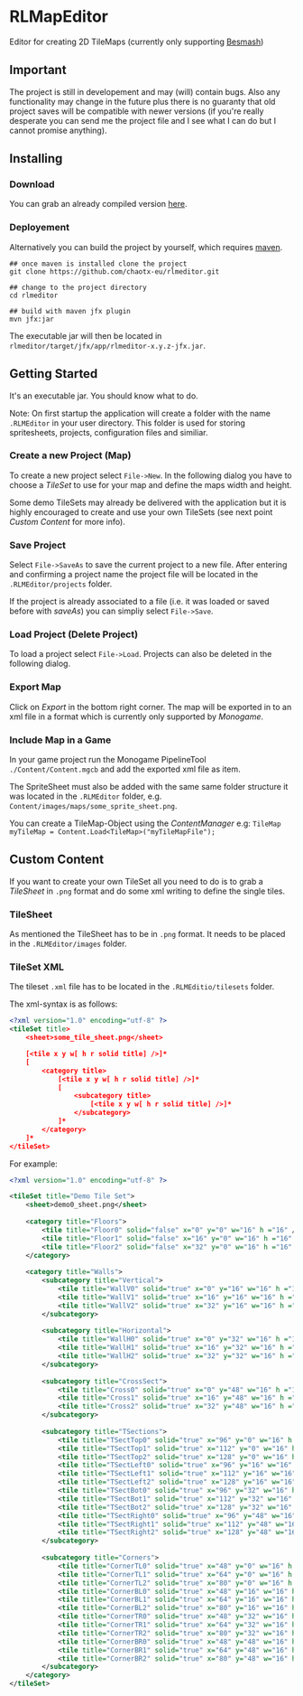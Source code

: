 # RLMapEditor

Editor for creating 2D TileMaps (currently only supporting [Besmash](github.com/chaotx-eu/besmash))

## Important
The project is still in developement and may (will) contain bugs. Also any functionality
may change in the future plus there is no guaranty that old project saves will be compatible
with newer versions (if you're really desperate you can send me the project file and I see
what I can do but I cannot promise anything).

## Installing

### Download
You can grab an already compiled version [here](google.com).

### Deployement
Alternatively you can build the project by yourself, which requires [maven](maven.com).
```
## once maven is installed clone the project
git clone https://github.com/chaotx-eu/rlmeditor.git

## change to the project directory
cd rlmeditor

## build with maven jfx plugin
mvn jfx:jar
```
The executable jar will then be located in `rlmeditor/target/jfx/app/rlmeditor-x.y.z-jfx.jar`.

## Getting Started

It's an executable jar. You should know what to do.

Note: On first startup the application will create a folder with the name `.RLMEditor`
in your user directory. This folder is used for storing spritesheets, projects,
configuration files and similiar.

### Create a new Project (Map)
To create a new project select `File->New`.
In the following dialog you have to choose a *TileSet* to use for your map and define
the maps width and height.

Some demo TileSets may already be delivered with the application but it is highly encouraged
to create and use your own TileSets (see next point *Custom Content* for more info).

### Save Project
Select `File->SaveAs` to save the current project to a new file.
After entering and confirming a project name the project file will be located in
the `.RLMEditor/projects` folder.

If the project is already associated to a file (i.e. it was loaded or saved before
with *saveAs*) you can simpliy select `File->Save`.

### Load Project (Delete Project)
To load a project select `File->Load`. Projects can also be deleted in the
following dialog.

### Export Map
Click on *Export* in the bottom right corner. The map will be exported in to an xml
file in a format which is currently only supported by *Monogame*.

### Include Map in a Game
In your game project run the Monogame PipelineTool `./Content/Content.mgcb` and add the
exported xml file as item.

The SpriteSheet must also be added with the same same folder structure it was located
in the `.RLMEditor` folder, e.g. `Content/images/maps/some_sprite_sheet.png`.

You can create a TileMap-Object using the *ContentManager* e.g:
`TileMap myTileMap = Content.Load<TileMap>("myTileMapFile");` 

## Custom Content

If you want to create your own TileSet all you need to do is to grab a *TileSheet*
in `.png` format and do some xml writing to define the single tiles.

### TileSheet
As mentioned the TileSheet has to be in `.png` format. It needs to be placed in
the `.RLMEditor/images` folder.

### TileSet XML
The tileset `.xml` file has to be located in the `.RLMEditio/tilesets` folder.

The xml-syntax is as follows:
```xml
<?xml version="1.0" encoding="utf-8" ?>
<tileSet title>
	<sheet>some_tile_sheet.png</sheet>

	[<tile x y w[ h r solid title] />]*
	[
		<category title>
			[<tile x y w[ h r solid title] />]*
			[
				<subcategory title>
					[<tile x y w[ h r solid title] />]*
				</subcategory>
			]*
		</category>
	]*
</tileSet>
```

For example:
```xml
<?xml version="1.0" encoding="utf-8" ?>

<tileSet title="Demo Tile Set">
	<sheet>demo0_sheet.png</sheet>
	
	<category title="Floors">
		<tile title="Floor0" solid="false" x="0" y="0" w="16" h ="16" />
		<tile title="Floor1" solid="false" x="16" y="0" w="16" h ="16" />
		<tile title="Floor2" solid="false" x="32" y="0" w="16" h ="16" />
	</category>
	
	<category title="Walls">
		<subcategory title="Vertical">
			<tile title="WallV0" solid="true" x="0" y="16" w="16" h ="16" />
			<tile title="WallV1" solid="true" x="16" y="16" w="16" h ="16" />
			<tile title="WallV2" solid="true" x="32" y="16" w="16" h ="16" />
		</subcategory>
		
		<subcategory title="Horizontal">
			<tile title="WallH0" solid="true" x="0" y="32" w="16" h ="16" />
			<tile title="WallH1" solid="true" x="16" y="32" w="16" h ="16" />
			<tile title="WallH2" solid="true" x="32" y="32" w="16" h ="16" />
		</subcategory>
		
		<subcategory title="CrossSect">
			<tile title="Cross0" solid="true" x="0" y="48" w="16" h ="16" />
			<tile title="Cross1" solid="true" x="16" y="48" w="16" h ="16" />
			<tile title="Cross2" solid="true" x="32" y="48" w="16" h ="16" />
		</subcategory>
		
		<subcategory title="TSections">
			<tile title="TSectTop0" solid="true" x="96" y="0" w="16" h ="16" />
			<tile title="TSectTop1" solid="true" x="112" y="0" w="16" h ="16" />
			<tile title="TSectTop2" solid="true" x="128" y="0" w="16" h ="16" />
			<tile title="TSectLeft0" solid="true" x="96" y="16" w="16" h ="16" />
			<tile title="TSectLeft1" solid="true" x="112" y="16" w="16" h ="16" />
			<tile title="TSectLeft2" solid="true" x="128" y="16" w="16" h ="16" />
			<tile title="TSectBot0" solid="true" x="96" y="32" w="16" h ="16" />
			<tile title="TSectBot1" solid="true" x="112" y="32" w="16" h ="16" />
			<tile title="TSectBot2" solid="true" x="128" y="32" w="16" h ="16" />
			<tile title="TSectRight0" solid="true" x="96" y="48" w="16" h ="16" />
			<tile title="TSectRight1" solid="true" x="112" y="48" w="16" h ="16" />
			<tile title="TSectRight2" solid="true" x="128" y="48" w="16" h ="16" />
		</subcategory>
		
		<subcategory title="Corners">
			<tile title="CornerTL0" solid="true" x="48" y="0" w="16" h ="16" />
			<tile title="CornerTL1" solid="true" x="64" y="0" w="16" h ="16" />
			<tile title="CornerTL2" solid="true" x="80" y="0" w="16" h ="16" />
			<tile title="CornerBL0" solid="true" x="48" y="16" w="16" h ="16" />
			<tile title="CornerBL1" solid="true" x="64" y="16" w="16" h ="16" />
			<tile title="CornerBL2" solid="true" x="80" y="16" w="16" h ="16" />
			<tile title="CornerTR0" solid="true" x="48" y="32" w="16" h ="16" />
			<tile title="CornerTR1" solid="true" x="64" y="32" w="16" h ="16" />
			<tile title="CornerTR2" solid="true" x="80" y="32" w="16" h ="16" />
			<tile title="CornerBR0" solid="true" x="48" y="48" w="16" h ="16" />
			<tile title="CornerBR1" solid="true" x="64" y="48" w="16" h ="16" />
			<tile title="CornerBR2" solid="true" x="80" y="48" w="16" h ="16" />
		</subcategory>
	</category>
</tileSet>
```
